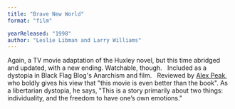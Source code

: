 ```yaml
---
title: "Brave New World"
format: "film"

yearReleased: "1998"
author: "Leslie Libman and Larry Williams"
---
```

Again, a TV movie adaptation of the Huxley novel, but this  time abridged and updated, with a new ending. Watchable, though.
 
Included as a dystopia in Black Flag Blog's   Anarchism and film.
 
Reviewed by <a href="http://alexpeak.com/art/films/bnw1980/">Alex Peak</a>, who boldly gives  his view that "this movie is even better than the book". As a libertarian  dystopia, he says, "This is a story primarily about two things: individuality,  and the freedom to have one’s own emotions."
 
 